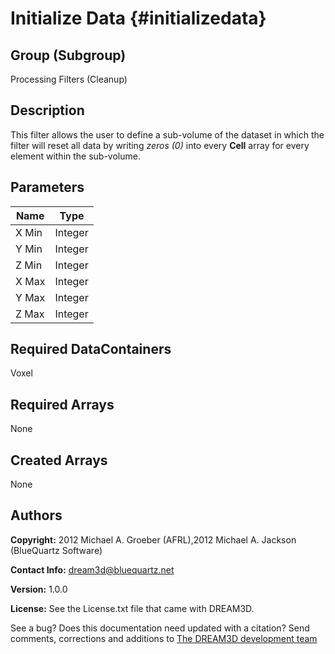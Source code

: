 Initialize Data {#initializedata}
======

## Group (Subgroup) ##
Processing Filters (Cleanup)

## Description ##
This filter allows the user to define a sub-volume of the dataset in which the filter will reset all data by writing *zeros (0)* into every **Cell** array for every element within the sub-volume.


## Parameters ##

| Name | Type |
|------|------|
| X Min | Integer |
| Y Min | Integer |
| Z Min | Integer |
| X Max | Integer |
| Y Max | Integer |
| Z Max | Integer |

## Required DataContainers ##
Voxel

## Required Arrays ##
None



## Created Arrays ##
None



## Authors ##

**Copyright:** 2012 Michael A. Groeber (AFRL),2012 Michael A. Jackson (BlueQuartz Software)

**Contact Info:** dream3d@bluequartz.net

**Version:** 1.0.0

**License:**  See the License.txt file that came with DREAM3D.




See a bug? Does this documentation need updated with a citation? Send comments, corrections and additions to [The DREAM3D development team](mailto:dream3d@bluequartz.net?subject=Documentation%20Correction)

